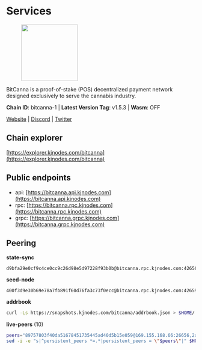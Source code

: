 # Services

<figure><img src="https://raw.githubusercontent.com/kj89/testnet_manuals/main/pingpub/logos/bitcanna.png" width="150" alt=""><figcaption></figcaption></figure>

BitCanna is a proof-of-stake (POS) decentralized payment network designed exclusively to serve the cannabis industry. 

**Chain ID**: bitcanna-1 | **Latest Version Tag**: v1.5.3 | **Wasm**: OFF

[Website](https://www.bitcanna.io) | [Discord](https://discord.gg/9AVrzaVQvs) | [Twitter](https://twitter.com/BitCannaGlobal)




## Chain explorer
[https://explorer.kjnodes.com/bitcanna](https://explorer.kjnodes.com/bitcanna)

## Public endpoints

* api: [https://bitcanna.api.kjnodes.com](https://bitcanna.api.kjnodes.com)
* rpc: [https://bitcanna.rpc.kjnodes.com](https://bitcanna.rpc.kjnodes.com)
* grpc: [https://bitcanna.grpc.kjnodes.com](https://bitcanna.grpc.kjnodes.com)

## Peering

**state-sync**

```text
d9bfa29e0cf9c4ce0cc9c26d98e5d97228f93b0b@bitcanna.rpc.kjnodes.com:42656
```

**seed-node**

```text
400f3d9e30b69e78a7fb891f60d76fa3c73f0ecc@bitcanna.rpc.kjnodes.com:42659
```

**addrbook**
```bash
curl -Ls https://snapshots.kjnodes.com/bitcanna/addrbook.json > $HOME/.bcna/config/addrbook.json
```

**live-peers** (10)
```bash
peers="89757803f40da51678451735445ad40d5b15e059@169.155.168.66:26656,2af9f118d9be86892ef47193b6ab9e47046b9f44@74.207.231.41:26656,5af4f132d1c63cbe9d828d58522fdbb4bd508880@136.244.29.116:31656,d9bfa29e0cf9c4ce0cc9c26d98e5d97228f93b0b@65.109.88.38:42656,4e1c2471efb89239fb04a4b75f9f87177fd91d00@95.217.151.241:26656,97e4468ac589eac505a800411c635b14511a61bb@144.76.239.25:26656,b15c0fade5fc0a354b4ac3fd9cdd8a716cddd24a@136.144.182.191:26656,8fa7a04d55ca7d0ab70dc5cbc35d5cf26c5ecfb7@65.108.142.81:26682,8a210f1bcfc9015a7bc18dcc5add29c0dce3f2dc@135.181.173.65:26656,845dc78ccd4e3509d0f00dd6151bcebc8dde0324@66.94.99.253:26656"
sed -i -e "s|^persistent_peers *=.*|persistent_peers = \"$peers\"|" $HOME/.bcna/config/config.toml
```
